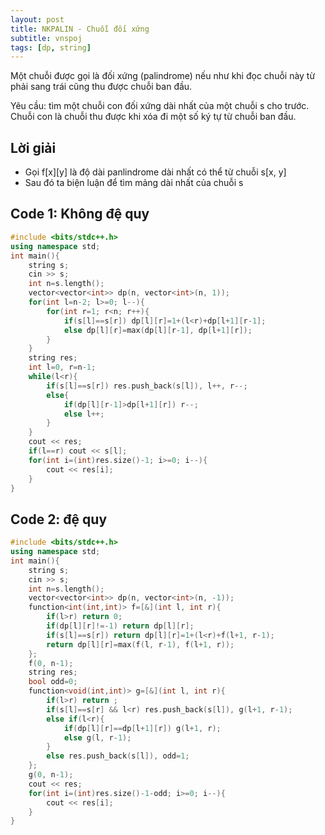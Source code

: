 ```yaml
---
layout: post
title: NKPALIN - Chuỗi đối xứng
subtitle: vnspoj
tags: [dp, string]
---
```

Một chuỗi được gọi là đối xứng (palindrome) nếu như khi đọc chuỗi này từ phải sang trái cũng thu được chuỗi ban đầu.

Yêu cầu: tìm một chuỗi con đối xứng dài nhất của một chuỗi s cho trước. Chuỗi con là chuỗi thu được khi xóa đi một số ký tự từ chuỗi ban đầu.

## Lời giải
- Gọi f[x][y] là độ dài panlindrome dài nhất có thể từ chuỗi s[x, y]
- Sau đó ta biện luận để tìm mảng dài nhất của chuỗi s

## Code 1: Không đệ quy
```cpp
#include <bits/stdc++.h>
using namespace std;
int main(){
	string s;
	cin >> s;
	int n=s.length();
	vector<vector<int>> dp(n, vector<int>(n, 1));
	for(int l=n-2; l>=0; l--){
		for(int r=1; r<n; r++){
			if(s[l]==s[r]) dp[l][r]=1+(l<r)+dp[l+1][r-1];
			else dp[l][r]=max(dp[l][r-1], dp[l+1][r]);
		}
	}
	string res;
	int l=0, r=n-1;
	while(l<r){
		if(s[l]==s[r]) res.push_back(s[l]), l++, r--;
		else{
			if(dp[l][r-1]>dp[l+1][r]) r--;
			else l++;
		}
	}
	cout << res;
	if(l==r) cout << s[l];
	for(int i=(int)res.size()-1; i>=0; i--){
		cout << res[i];
	}
} 
```
## Code 2: đệ quy
```cpp
#include <bits/stdc++.h>
using namespace std;
int main(){
	string s;
	cin >> s;
	int n=s.length();
	vector<vector<int>> dp(n, vector<int>(n, -1));
	function<int(int,int)> f=[&](int l, int r){
		if(l>r) return 0;
		if(dp[l][r]!=-1) return dp[l][r];
		if(s[l]==s[r]) return dp[l][r]=1+(l<r)+f(l+1, r-1);
		return dp[l][r]=max(f(l, r-1), f(l+1, r));
	};
	f(0, n-1);
	string res;
	bool odd=0;
	function<void(int,int)> g=[&](int l, int r){
		if(l>r) return ;
		if(s[l]==s[r] && l<r) res.push_back(s[l]), g(l+1, r-1);
		else if(l<r){
			if(dp[l][r]==dp[l+1][r]) g(l+1, r);
			else g(l, r-1);
		}
		else res.push_back(s[l]), odd=1;
	};
	g(0, n-1);
	cout << res;
	for(int i=(int)res.size()-1-odd; i>=0; i--){
		cout << res[i];
	}
} 
```
